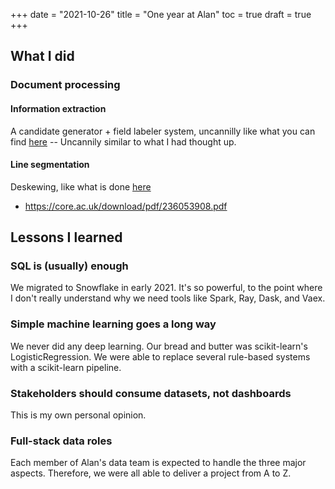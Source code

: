 +++
date = "2021-10-26"
title = "One year at Alan"
toc = true
draft = true
+++

## What I did

### Document processing

#### Information extraction

A candidate generator + field labeler system, uncannilly like what you can find [here](http://cidrdb.org/cidr2020/papers/p31-sheng-cidr20.pdf) -- Uncannily similar to what I had thought up.

#### Line segmentation

Deskewing, like what is done [here](https://muthu.co/deskewing-scanned-documents-using-horizontal-projections/)

- https://core.ac.uk/download/pdf/236053908.pdf

## Lessons I learned

### SQL is (usually) enough

We migrated to Snowflake in early 2021. It's so powerful, to the point where I don't really understand why we need tools like Spark, Ray, Dask, and Vaex.

### Simple machine learning goes a long way

We never did any deep learning. Our bread and butter was scikit-learn's LogisticRegression. We were able to replace several rule-based systems with a scikit-learn pipeline.

### Stakeholders should consume datasets, not dashboards

This is my own personal opinion.

### Full-stack data roles

Each member of Alan's data team is expected to handle the three major aspects. Therefore, we were all able to deliver a project from A to Z.
